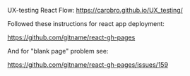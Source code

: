 UX-testing React Flow: https://carobro.github.io/UX_testing/

Followed these instructions for react app deployment:


https://github.com/gitname/react-gh-pages

And for "blank page" problem see:

https://github.com/gitname/react-gh-pages/issues/159
